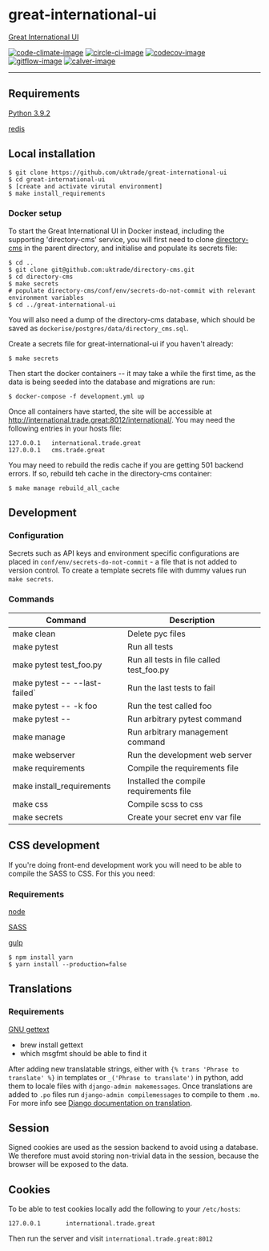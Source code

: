 # great-international-ui
[Great International UI](https://www.directory.exportingisgreat.gov.uk/)

[![code-climate-image]][code-climate]
[![circle-ci-image]][circle-ci]
[![codecov-image]][codecov]
[![gitflow-image]][gitflow]
[![calver-image]][calver]

---

## Requirements

[Python 3.9.2](https://www.python.org/downloads/release/)

[redis](https://redis.io/)

## Local installation

    $ git clone https://github.com/uktrade/great-international-ui
    $ cd great-international-ui
    $ [create and activate virutal environment]
    $ make install_requirements

### Docker setup

To start the Great International UI in Docker instead, including the supporting 'directory-cms' service, you will first need to clone [directory-cms](https://github.com/uktrade/directory-cms) in the parent directory, and initialise and populate its secrets file:

```shell
$ cd ..
$ git clone git@github.com:uktrade/directory-cms.git
$ cd directory-cms
$ make secrets
# populate directory-cms/conf/env/secrets-do-not-commit with relevant environment variables
$ cd ../great-international-ui
```

You will also need a dump of the directory-cms database, which should be saved as `dockerise/postgres/data/directory_cms.sql`.

Create a secrets file for great-international-ui if you haven't already:
```shell
$ make secrets
```

Then start the docker containers -- it may take a while the first time, as the data is being seeded into the database and migrations are run:

```shell
$ docker-compose -f development.yml up
```

Once all containers have started, the site will be accessible at <http://international.trade.great:8012/international/>. You may need the following entries in your hosts file:

```
127.0.0.1   international.trade.great
127.0.0.1   cms.trade.great
```

You may need to rebuild the redis cache if you are getting 501 backend errors. If so, rebuild teh cache in the directory-cms container:
```shell
$ make manage rebuild_all_cache
```

## Development

### Configuration

Secrets such as API keys and environment specific configurations are placed in `conf/env/secrets-do-not-commit` - a file that is not added to version control. To create a template secrets file with dummy values run `make secrets`.

### Commands

| Command                       | Description |
| ----------------------------- | ------------|
| make clean                    | Delete pyc files |
| make pytest                   | Run all tests |
| make pytest test_foo.py       | Run all tests in file called test_foo.py |
| make pytest -- --last-failed` | Run the last tests to fail |
| make pytest -- -k foo         | Run the test called foo |
| make pytest -- <foo>          | Run arbitrary pytest command |
| make manage <foo>             | Run arbitrary management command |
| make webserver                | Run the development web server |
| make requirements             | Compile the requirements file |
| make install_requirements     | Installed the compile requirements file |
| make css                      | Compile scss to css |
| make secrets                  | Create your secret env var file |

## CSS development

If you're doing front-end development work you will need to be able to compile the SASS to CSS. For this you need:

### Requirements

[node](https://nodejs.org/en/download/)

[SASS](http://sass-lang.com/)

[gulp](https://gulpjs.com/)


    $ npm install yarn
    $ yarn install --production=false

## Translations

### Requirements

[GNU gettext](https://www.gnu.org/software/gettext/)

- brew install gettext
- which msgfmt should be able to find it

After adding new translatable strings, either with `{% trans 'Phrase to translate' %}` in templates or `_('Phrase to translate')` in python, add them to locale files with `django-admin makemessages`. Once translations are added to `.po` files run `django-admin compilemessages` to compile to them `.mo`. For more info see [Django documentation on translation](https://docs.djangoproject.com/en/2.2/topics/i18n/translation/).

## Session

Signed cookies are used as the session backend to avoid using a database. We therefore must avoid storing non-trivial data in the session, because the browser will be exposed to the data.

## Cookies

To be able to test cookies locally add the following to your `/etc/hosts`:

```
127.0.0.1       international.trade.great
```

Then run the server and visit `international.trade.great:8012`


[code-climate-image]: https://codeclimate.com/github/uktrade/great-international-ui/badges/issue_count.svg
[code-climate]: https://codeclimate.com/github/uktrade/great-international-ui

[circle-ci-image]: https://circleci.com/gh/uktrade/great-international-ui/tree/develop.svg?style=shield
[circle-ci]: https://circleci.com/gh/uktrade/great-international/tree/develop

[codecov-image]: https://codecov.io/gh/uktrade/great-international-ui/branch/develop/graph/badge.svg
[codecov]: https://codecov.io/gh/uktrade/great-international-ui

[gitflow-image]: https://img.shields.io/badge/Branching%20strategy-gitflow-5FBB1C.svg
[gitflow]: https://www.atlassian.com/git/tutorials/comparing-workflows/gitflow-workflow

[calver-image]: https://img.shields.io/badge/Versioning%20strategy-CalVer-5FBB1C.svg
[calver]: https://calver.org
